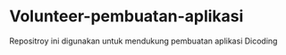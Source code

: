 # Volunteer-pembuatan-aplikasi
Repositroy ini digunakan untuk mendukung pembuatan aplikasi Dicoding
